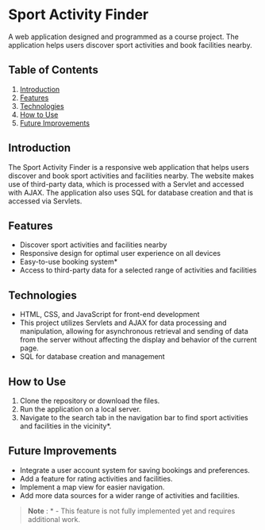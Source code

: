 # Sport Activity Finder

A web application designed and programmed as a course project. The application helps users discover sport activities and book facilities nearby.

## Table of Contents
1. [Introduction](#introduction)
2. [Features](#features)
3. [Technologies](#technologies)
4. [How to Use](#how-to-use)
5. [Future Improvements](#future-improvements)

## Introduction
The Sport Activity Finder is a responsive web application that helps users discover and book sport activities and facilities nearby. The website makes use of third-party data, which is processed with a Servlet and accessed with AJAX. The application also uses SQL for database creation and that is accessed via Servlets.

## Features
- Discover sport activities and facilities nearby
- Responsive design for optimal user experience on all devices
- Easy-to-use booking system*
- Access to third-party data for a selected range of activities and facilities

## Technologies
- HTML, CSS, and JavaScript for front-end development
- This project utilizes Servlets and AJAX for data processing and manipulation, allowing for asynchronous retrieval and sending of data from the server without affecting the display and behavior of the current page.
- SQL for database creation and management

## How to Use
1. Clone the repository or download the files.
2. Run the application on a local server.
3. Navigate to the search tab in the navigation bar to find sport activities and facilities in the vicinity*.

## Future Improvements
- Integrate a user account system for saving bookings and preferences.
- Add a feature for rating activities and facilities.
- Implement a map view for easier navigation.
- Add more data sources for a wider range of activities and facilities.

> **Note**
> : * - This feature is not fully implemented yet and requires additional work.

